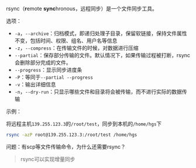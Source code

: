 rsync（**r**emote **sync**hronous，远程同步）是一个文件同步工具。

选项：

* `-a`，`--archive`：归档模式，即递归处理子目录，保留软链接，保持文件属性不变，包括时间、权限、组名、用户名等信息
* `-z`，`--compress`：在传输文件的时候，对数据进行压缩
* `--partial`：保存部分传输的文件。默认情况下，如果传输过程被打断，rsync会删除部分完成的文件。
* `--progress`：显示同步进度条
* `-P`：等同于`--partial --progress`
* `-v`：输出详细信息
* `-n`，`--dry-run`：只显示哪些文件和目录将会被传输，而不进行实际的数据传输

示例：

将远程主机`139.255.123.3`的`/root/test`，同步到本机的`/home/hgs`下

```bash
rsync -azP root@139.255.123.3:/root/test /home/hgs
```

问题：有scp等文件传输命令，为什么还需要rsync？

> rsync可以实现增量同步

